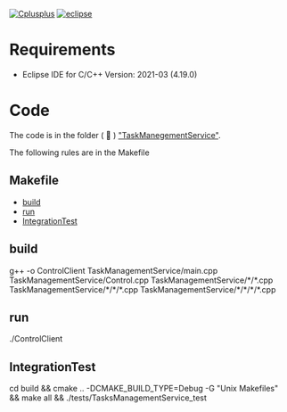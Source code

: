 [![Cplusplus](https://img.shields.io/badge/C%2B%2B-11-blue)](https://isocpp.org/)
[![eclipse](https://img.shields.io/badge/Eclipse-2020%E2%80%9112-orange)](https://www.eclipse.org) 


# Requirements

* Eclipse IDE for C/C++ Version: 2021-03 (4.19.0)

# Code

The code is in the folder ( 📁 ) ["TaskManegementService"](https://github.com/cguz/task-management-service/tree/main/src/cplusplus/TaskManagementService).


The following rules are in the Makefile

## Makefile

- [build](#build)
- [run](#run)
- [IntegrationTest](#IntegrationTest)

## build

g++ -o ControlClient TaskManagementService/main.cpp TaskManagementService/Control.cpp TaskManagementService/\*/\*.cpp TaskManagementService/\*/\*/\*.cpp TaskManagementService/\*/\*/\*/\*.cpp


## run

  ./ControlClient

## IntegrationTest

  cd build && cmake .. -DCMAKE_BUILD_TYPE=Debug -G "Unix Makefiles" && make all && ./tests/TasksManagementService_test
